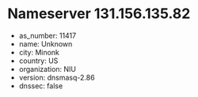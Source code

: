 # Nameserver 131.156.135.82

* as_number: 11417
* name: Unknown
* city: Minonk
* country: US
* organization: NIU
* version: dnsmasq-2.86
* dnssec: false
